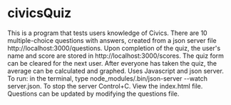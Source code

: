 # civicsQuiz
This is a program that tests users knowledge of Civics.  There are 10 multiple-choice questions with answers, created from a json server file http://localhost:3000/questions. Upon completion of the quiz, the user's name and score are stored in  http://localhost:3000/scores.   The quiz form can be cleared for the next user.  After everyone has taken the quiz, the average can be calculated and graphed. 
Uses Javascript and json server.  To run: in the terminal, type node_modules/.bin/json-server --watch server.json.  To stop the server Control+C. View the index.html file.  Questions can be updated by modifying the questions file.
